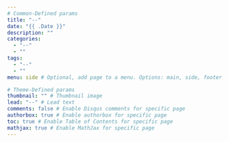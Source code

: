 ```yaml
---
# Common-Defined params
title: "--"
date: "{{ .Date }}"
description: ""
categories:
  - "--"
  - ""
tags:
  - "--"
  - ""
menu: side # Optional, add page to a menu. Options: main, side, footer

# Theme-Defined params
thumbnail: "" # Thumbnail image
lead: "--" # Lead text
comments: false # Enable Disqus comments for specific page
authorbox: true # Enable authorbox for specific page
toc: true # Enable Table of Contents for specific page
mathjax: true # Enable MathJax for specific page
---
```


